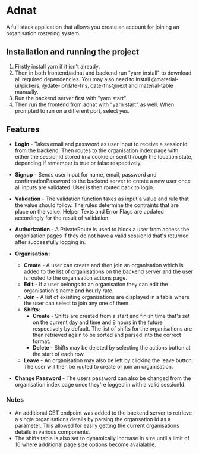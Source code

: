 # Adnat
A full stack application that allows you create an account for joining an organisation rostering system.

## Installation and running the project
1. Firstly install yarn if it isn't already.
2. Then in both frontend/adnat and backend run "yarn install" to download all required dependencies. You may also need to install @material-ui/pickers, @date-io/date-fns, date-fns@next and material-table manually.
3. Run the backend server first with "yarn start".
4. Then run the frontend from adnat with "yarn start" as well. When prompted to run on a different port, select yes.

## Features
* **Login** - Takes email and password as user input to receive a sessionId from the backend. Then routes to the organisation index page with either the sessionId  stored in a cookie or sent through the location state, depending if remember is true or false respectively.
  
* **Signup** - Sends user input for name, email, password and confirmationPassword to the backend server to create a new user once all inputs are validated. User is then routed back to login.

* **Validation** - The validation function takes as input a value and rule that the value should follow. The rules determine the contraints that are place on the value. Helper Texts and Error Flags are updated accordingly for the result of validation.

* **Authorization** - A PrivateRoute is used to block a user from access the organisation pages if they do not have a valid sessionId that's returned after successfully logging in.

* **Organisation** :
  * **Create** - A user can create and then join an organisation which is added to the list of organisations on the backend server and the user is routed to the organisation actions page.
  * **Edit** - If a user belongs to an organisation they can edit the organisation's name and hourly rate.
  * **Join** - A list of exisiting organisations are displayed in a table where the user can select to join any one of them.
  * **Shifts**:
    * **Create** - Shifts are created from a start and finish time that's set on the current day and time and 8 hours in the future respectively by default. The list of shifts for the organisations are then retrieved again to be sorted and parsed into the correct format.
    * **Delete** - Shifts may be deleted by selecting the actions button at the start of each row. 
  * **Leave** - An organisation may also be left by clicking the leave button. The user will then be routed to create or join an organisation.
* **Change Password** - The users password can also be changed from the organisation index page once they're logged in with a valid sessionId.

### Notes
* An additional GET endpoint was added to the backend server to retrieve a single organisations details by parsing the organsation Id as a parameter. This allowed for easily getting the current organisations details in various components.
* The shifts table is also set to dynamically increase in size until a limit of 10 where additional page size options become avaialable.
